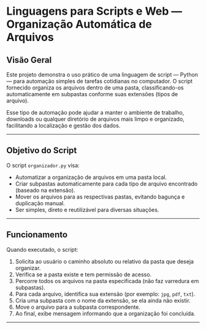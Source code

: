 # Linguagens para Scripts e Web — Organização Automática de Arquivos

## Visão Geral

Este projeto demonstra o uso prático de uma linguagem de script — Python — para automação simples de tarefas cotidianas no computador. O script fornecido organiza os arquivos dentro de uma pasta, classificando-os automaticamente em subpastas conforme suas extensões (tipos de arquivo).

Esse tipo de automação pode ajudar a manter o ambiente de trabalho, downloads ou qualquer diretório de arquivos mais limpo e organizado, facilitando a localização e gestão dos dados.

---

## Objetivo do Script

O script `organizador.py` visa:

- Automatizar a organização de arquivos em uma pasta local.
- Criar subpastas automaticamente para cada tipo de arquivo encontrado (baseado na extensão).
- Mover os arquivos para as respectivas pastas, evitando bagunça e duplicação manual.
- Ser simples, direto e reutilizável para diversas situações.

---

## Funcionamento

Quando executado, o script:

1. Solicita ao usuário o caminho absoluto ou relativo da pasta que deseja organizar.
2. Verifica se a pasta existe e tem permissão de acesso.
3. Percorre todos os arquivos na pasta especificada (não faz varredura em subpastas).
4. Para cada arquivo, identifica sua extensão (por exemplo: `jpg`, `pdf`, `txt`).
5. Cria uma subpasta com o nome da extensão, se ela ainda não existir.
6. Move o arquivo para a subpasta correspondente.
7. Ao final, exibe mensagem informando que a organização foi concluída.

---

